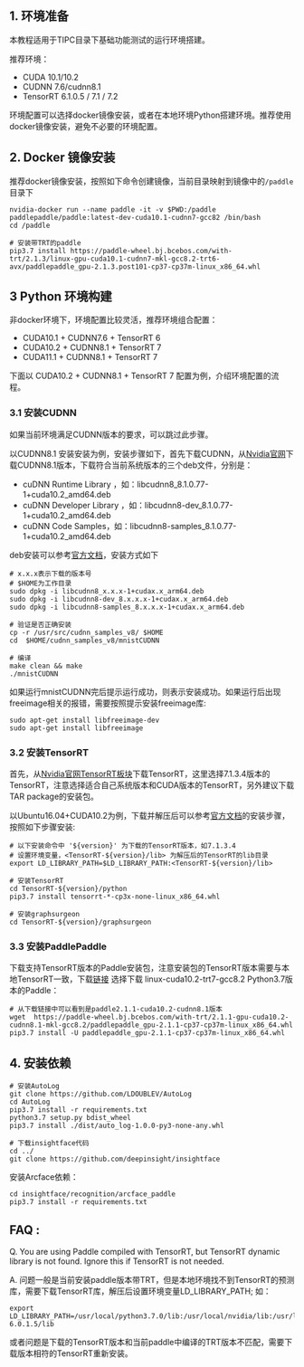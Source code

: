 ## 1. 环境准备

本教程适用于TIPC目录下基础功能测试的运行环境搭建。

推荐环境：
- CUDA 10.1/10.2
- CUDNN 7.6/cudnn8.1
- TensorRT 6.1.0.5 / 7.1 / 7.2

环境配置可以选择docker镜像安装，或者在本地环境Python搭建环境。推荐使用docker镜像安装，避免不必要的环境配置。

## 2. Docker 镜像安装

推荐docker镜像安装，按照如下命令创建镜像，当前目录映射到镜像中的`/paddle`目录下
```
nvidia-docker run --name paddle -it -v $PWD:/paddle paddlepaddle/paddle:latest-dev-cuda10.1-cudnn7-gcc82 /bin/bash
cd /paddle

# 安装带TRT的paddle
pip3.7 install https://paddle-wheel.bj.bcebos.com/with-trt/2.1.3/linux-gpu-cuda10.1-cudnn7-mkl-gcc8.2-trt6-avx/paddlepaddle_gpu-2.1.3.post101-cp37-cp37m-linux_x86_64.whl
```

## 3 Python 环境构建

非docker环境下，环境配置比较灵活，推荐环境组合配置：
- CUDA10.1 + CUDNN7.6 + TensorRT 6
- CUDA10.2 + CUDNN8.1 + TensorRT 7
- CUDA11.1 + CUDNN8.1 + TensorRT 7

下面以 CUDA10.2 + CUDNN8.1 + TensorRT 7 配置为例，介绍环境配置的流程。

### 3.1 安装CUDNN

如果当前环境满足CUDNN版本的要求，可以跳过此步骤。

以CUDNN8.1 安装安装为例，安装步骤如下，首先下载CUDNN，从[Nvidia官网](https://developer.nvidia.com/rdp/cudnn-archive)下载CUDNN8.1版本，下载符合当前系统版本的三个deb文件，分别是：
- cuDNN Runtime Library ，如：libcudnn8_8.1.0.77-1+cuda10.2_amd64.deb
- cuDNN Developer Library ，如：libcudnn8-dev_8.1.0.77-1+cuda10.2_amd64.deb
- cuDNN Code Samples，如：libcudnn8-samples_8.1.0.77-1+cuda10.2_amd64.deb

deb安装可以参考[官方文档](https://docs.nvidia.com/deeplearning/cudnn/install-guide/index.html#installlinux-deb)，安装方式如下
```
# x.x.x表示下载的版本号
# $HOME为工作目录
sudo dpkg -i libcudnn8_x.x.x-1+cudax.x_arm64.deb
sudo dpkg -i libcudnn8-dev_8.x.x.x-1+cudax.x_arm64.deb
sudo dpkg -i libcudnn8-samples_8.x.x.x-1+cudax.x_arm64.deb

# 验证是否正确安装
cp -r /usr/src/cudnn_samples_v8/ $HOME
cd  $HOME/cudnn_samples_v8/mnistCUDNN

# 编译
make clean && make
./mnistCUDNN
```
如果运行mnistCUDNN完后提示运行成功，则表示安装成功。如果运行后出现freeimage相关的报错，需要按照提示安装freeimage库:
```
sudo apt-get install libfreeimage-dev
sudo apt-get install libfreeimage
```

### 3.2 安装TensorRT

首先，从[Nvidia官网TensorRT板块](https://developer.nvidia.com/tensorrt-getting-started)下载TensorRT，这里选择7.1.3.4版本的TensorRT，注意选择适合自己系统版本和CUDA版本的TensorRT，另外建议下载TAR package的安装包。

以Ubuntu16.04+CUDA10.2为例，下载并解压后可以参考[官方文档](https://docs.nvidia.com/deeplearning/tensorrt/archives/tensorrt-713/install-guide/index.html#installing-tar)的安装步骤，按照如下步骤安装:
```
# 以下安装命令中 '${version}' 为下载的TensorRT版本，如7.1.3.4
# 设置环境变量，<TensorRT-${version}/lib> 为解压后的TensorRT的lib目录
export LD_LIBRARY_PATH=$LD_LIBRARY_PATH:<TensorRT-${version}/lib>

# 安装TensorRT
cd TensorRT-${version}/python
pip3.7 install tensorrt-*-cp3x-none-linux_x86_64.whl

# 安装graphsurgeon
cd TensorRT-${version}/graphsurgeon
```


### 3.3 安装PaddlePaddle

下载支持TensorRT版本的Paddle安装包，注意安装包的TensorRT版本需要与本地TensorRT一致，下载[链接](https://paddleinference.paddlepaddle.org.cn/user_guides/download_lib.html#python)
选择下载 linux-cuda10.2-trt7-gcc8.2 Python3.7版本的Paddle：
```
# 从下载链接中可以看到是paddle2.1.1-cuda10.2-cudnn8.1版本
wget  https://paddle-wheel.bj.bcebos.com/with-trt/2.1.1-gpu-cuda10.2-cudnn8.1-mkl-gcc8.2/paddlepaddle_gpu-2.1.1-cp37-cp37m-linux_x86_64.whl
pip3.7 install -U paddlepaddle_gpu-2.1.1-cp37-cp37m-linux_x86_64.whl
```

## 4. 安装依赖
```
# 安装AutoLog
git clone https://github.com/LDOUBLEV/AutoLog
cd AutoLog
pip3.7 install -r requirements.txt
python3.7 setup.py bdist_wheel
pip3.7 install ./dist/auto_log-1.0.0-py3-none-any.whl

# 下载insightface代码
cd ../
git clone https://github.com/deepinsight/insightface

```

安装Arcface依赖：
```
cd insightface/recognition/arcface_paddle
pip3.7 install -r requirements.txt
```

## FAQ :
Q. You are using Paddle compiled with TensorRT, but TensorRT dynamic library is not found. Ignore this if TensorRT is not needed.

A. 问题一般是当前安装paddle版本带TRT，但是本地环境找不到TensorRT的预测库，需要下载TensorRT库，解压后设置环境变量LD_LIBRARY_PATH;
如：
```
export LD_LIBRARY_PATH=/usr/local/python3.7.0/lib:/usr/local/nvidia/lib:/usr/local/nvidia/lib64:/paddle/package/TensorRT-6.0.1.5/lib
```
或者问题是下载的TensorRT版本和当前paddle中编译的TRT版本不匹配，需要下载版本相符的TensorRT重新安装。
